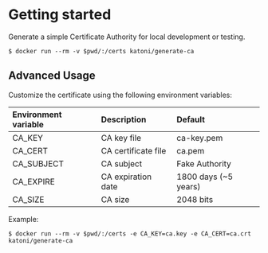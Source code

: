 # Getting started
Generate a simple Certificate Authority for local development or testing.

```
$ docker run --rm -v $pwd/:/certs katoni/generate-ca
```

## Advanced Usage
Customize the certificate using the following environment variables:

| Environment variable  | Description          | Default                |
|:----------------------|:---------------------|:-----------------------|
| CA_KEY                | CA key file          | ca-key.pem             |
| CA_CERT               | CA certificate file  | ca.pem                 |
| CA_SUBJECT            | CA subject           | Fake Authority         |
| CA_EXPIRE             | CA expiration date   | 1800 days (~5 years)   |
| CA_SIZE               | CA size              | 2048 bits              |

Example:
```
$ docker run --rm -v $pwd/:/certs -e CA_KEY=ca.key -e CA_CERT=ca.crt katoni/generate-ca
```

